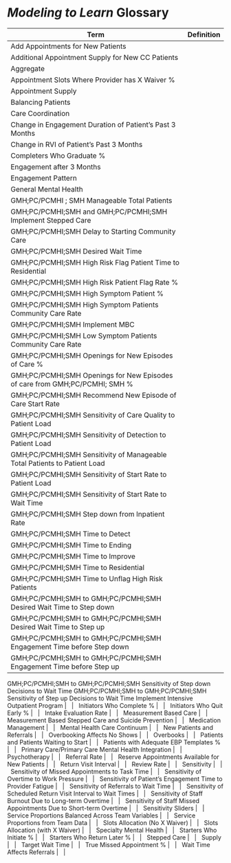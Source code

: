 # *Modeling to Learn* Glossary

Term | Definition |
-- | -- | 
Add Appointments for New Patients |   |  
Additional Appointment Supply for New CC Patients |   |  
Aggregate |   |  
Appointment Slots Where Provider has X Waiver % |   |  
Appointment Supply |   |  
Balancing Patients |   |  
Care Coordination |   |  
Change in Engagement Duration of Patient’s Past 3 Months |   |  
Change in RVI of Patient’s Past 3 Months |   |  
Completers Who Graduate % |   |  
Engagement after 3 Months |   |  
Engagement Pattern |   |  
General Mental Health |   |  
GMH;PC/PCMHI ; SMH Manageable Total Patients |   |  
GMH;PC/PCMHI;SMH and GMH;PC/PCMHI;SMH Implement Stepped Care |   |  
GMH;PC/PCMHI;SMH Delay to Starting Community Care |   |  
GMH;PC/PCMHI;SMH Desired Wait Time |   |  
GMH;PC/PCMHI;SMH High Risk Flag Patient Time to Residential |   |  
GMH;PC/PCMHI;SMH High Risk Patient Flag Rate % |   |  
GMH;PC/PCMHI;SMH High Symptom Patient % |   |  
GMH;PC/PCMHI;SMH High Symptom Patients Community Care Rate |   |  
GMH;PC/PCMHI;SMH Implement MBC |   |  
GMH;PC/PCMHI;SMH Low Symptom Patients  Community Care Rate |   |  
GMH;PC/PCMHI;SMH Openings for New  Episodes of Care % |   |  
GMH;PC/PCMHI;SMH  Openings for New Episodes of care from GMH;PC/PCMHI; SMH % |  
GMH;PC/PCMHI;SMH Recommend New Episode of  Care Start Rate |   |  
GMH;PC/PCMHI;SMH Sensitivity of Care  Quality to Patient Load |   |  
GMH;PC/PCMHI;SMH Sensitivity of Detection  to Patient Load |   |  
GMH;PC/PCMHI;SMH  Sensitivity of Manageable Total Patients to Patient Load |  
GMH;PC/PCMHI;SMH Sensitivity of Start  Rate to Patient Load |   |  
GMH;PC/PCMHI;SMH Sensitivity of Start  Rate to Wait Time |   |  
GMH;PC/PCMHI;SMH Step down from Inpatient  Rate |   |  
GMH;PC/PCMHI;SMH Time to Detect |   |  
GMH;PC/PCMHI;SMH Time to Ending |   |  
GMH;PC/PCMHI;SMH Time to Improve |   |  
GMH;PC/PCMHI;SMH Time to Residential |   |  
GMH;PC/PCMHI;SMH Time to Unflag High Risk Patients |   |  
GMH;PC/PCMHI;SMH to GMH;PC/PCMHI;SMH Desired Wait Time to Step down |  
GMH;PC/PCMHI;SMH to GMH;PC/PCMHI;SMH Desired Wait Time to Step up |  
GMH;PC/PCMHI;SMH to GMH;PC/PCMHI;SMH Engagement Time before Step down |  
GMH;PC/PCMHI;SMH to GMH;PC/PCMHI;SMH Engagement Time before Step up |  
GMH;PC/PCMHI;SMH to GMH;PC/PCMHI;SMH Sensitivity of Step down Decisions to Wait Time
GMH;PC/PCMHI;SMH to GMH;PC/PCMHI;SMH Sensitivity of Step up Decisions to Wait Time
Implement Intensive Outpatient Program |   |  
Initiators Who Complete % |   |  
Initiators Who Quit Early % |   |  
Intake Evaluation Rate |   |  
Measurement Based Care |   |  
Measurement Based Stepped Care and Suicide Prevention |   |  
Medication Management |   |  
Mental Health Care Continuum |   |  
New Patients and Referrals |   |  
Overbooking Affects No Shows |   |  
Overbooks |   |  
Patients and Patients Waiting to Start |   |  
Patients with Adequate EBP Templates % |   |  
Primary Care/Primary Care Mental Health Integration |   |  
Psychotherapy |   |  
Referral Rate |   |  
Reserve Appointments Available for New Patients |   |  
Return Visit Interval |   |  
Review Rate |   |  
Sensitivity |   |  
Sensitivity of Missed Appointments to Task Time |   |  
Sensitivity of Overtime to Work Pressure |   |  
Sensitivity of Patient’s Engagement Time to Provider Fatigue |   |  
Sensitivity of Referrals to Wait Time |   |  
Sensitivity of Scheduled Return Visit Interval to Wait Times |   |  
Sensitivity of Staff Burnout Due to Long-term Overtime |   |  
Sensitivity of Staff Missed Appointments Due to Short-term Overtime |   |  
Sensitivity Sliders |   |  
Service Proportions Balanced Across Team Variables |   |  
Service Proportions from Team Data |   |  
Slots Allocation (No X Waiver) |   |  
Slots Allocation (with X Waiver) |   |  
Specialty Mental Health |   |  
Starters Who Initiate % |   |  
Starters Who Return Later % |   |  
Stepped Care |   |  
Supply |   |  
Target Wait Time |   |  
True Missed Appointment % |   |  
Wait Time Affects Referrals |   |  


